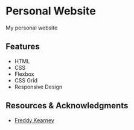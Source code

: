 # Personal Website
My personal website

## Features
* HTML
* CSS
* Flexbox
* CSS Grid
* Responsive Design

## Resources & Acknowledgments
* [Freddy Kearney](https://unsplash.com/@fredasem)
